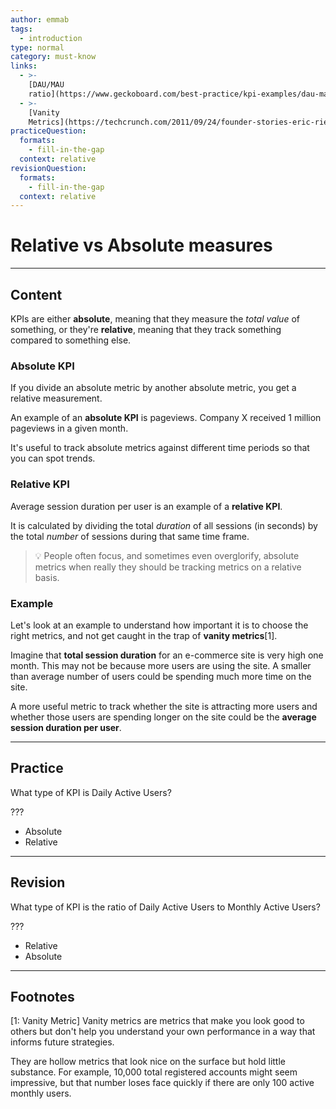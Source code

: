 ```yaml
---
author: emmab
tags:
  - introduction
type: normal
category: must-know
links:
  - >-
    [DAU/MAU
    ratio](https://www.geckoboard.com/best-practice/kpi-examples/dau-mau-ratio/){website}
  - >-
    [Vanity
    Metrics](https://techcrunch.com/2011/09/24/founder-stories-eric-ries-vanity-metrics/?guccounter=1){website}
practiceQuestion:
  formats:
    - fill-in-the-gap
  context: relative
revisionQuestion:
  formats:
    - fill-in-the-gap
  context: relative
---
```


# Relative vs Absolute measures


---

## Content

KPIs are either **absolute**, meaning that they measure the *total value* of something, or they're **relative**, meaning that they track something compared to something else. 

### Absolute KPI

If you divide an absolute metric by another absolute metric, you get a relative measurement.

An example of an **absolute KPI** is pageviews. Company X received 1 million pageviews in a given month. 

It's useful to track absolute metrics against different time periods so that you can spot trends.

### Relative KPI

Average session duration per user is an example of a **relative KPI**. 

It is calculated by dividing the total *duration* of all sessions (in seconds) by the total *number* of sessions during that same time frame.

> 💡 People often focus, and sometimes even overglorify, absolute metrics when really they should be tracking metrics on a relative basis. 

### Example

Let's look at an example to understand how important it is to choose the right metrics, and not get caught in the trap of **vanity metrics**[1].

Imagine that **total session duration** for an e-commerce site is very high one month. This may not be because more users are using the site. A smaller than average number of users could be spending much more time on the site. 

A more useful metric to track whether the site is attracting more users and whether those users are spending longer on the site could be the **average session duration per user**. 


---

## Practice

What type of KPI is Daily Active Users?

???

- Absolute
- Relative


---

## Revision

What type of KPI is the ratio of Daily Active Users to Monthly Active Users?

???

- Relative
- Absolute


---

## Footnotes

[1: Vanity Metric]
Vanity metrics are metrics that make you look good to others but don't help you understand your own performance in a way that informs future strategies. 

They are hollow metrics that look nice on the surface but hold little substance. For example, 10,000 total registered accounts might seem impressive, but that number loses face quickly if there are only 100 active monthly users.
